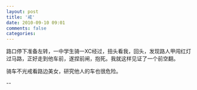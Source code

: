```yaml
---
layout: post
title: '戒'
date: 2010-09-10 09:01
comments: false
categories: 
---
```

    

路口停下准备左转，一中学生骑一XC经过，扭头看我，回头，发现路人甲闯红灯过马路，正好走到他车前，遂捏前闸，抱死。我就这样见证了一个前空翻。

骑车不光戒看路边美女，研究他人的车也很危险。

--
